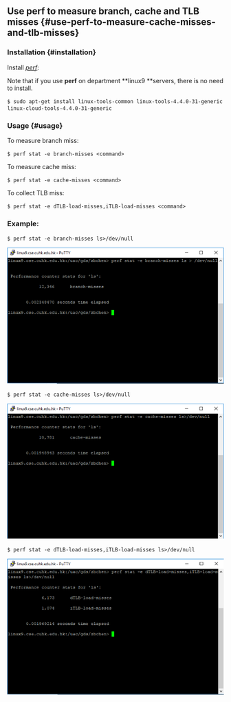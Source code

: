 ## Use perf to measure branch, cache and TLB misses {#use-perf-to-measure-cache-misses-and-tlb-misses}

### Installation {#installation}

Install [_perf_](https://perf.wiki.kernel.org/index.php/Main_Page):

Note that if you use **perf** on department **linux9 **servers, there is no need to install.

```
$ sudo apt-get install linux-tools-common linux-tools-4.4.0-31-generic linux-cloud-tools-4.4.0-31-generic
```

### Usage {#usage}

To measure branch miss:

```
$ perf stat -e branch-misses <command>
```

To measure cache miss:

```
$ perf stat -e cache-misses <command>
```

To collect TLB miss:

```
$ perf stat -e dTLB-load-misses,iTLB-load-misses <command>
```

### **Example:**

```
$ perf stat -e branch-misses ls>/dev/null
```

![](/assets/branch-miss.png)

```
$ perf stat -e cache-misses ls>/dev/null
```

![](/assets/cache-miss.png)

```
$ perf stat -e dTLB-load-misses,iTLB-load-misses ls>/dev/null
```

![](/assets/TLB-miss.png)

